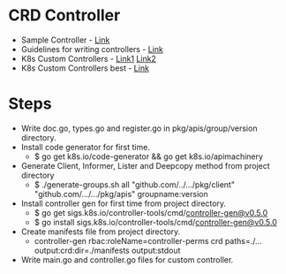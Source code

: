 # CRD Controller
- Sample Controller - [Link](https://github.com/kubernetes/sample-controller)
- Guidelines for writing controllers - [Link](https://github.com/kubernetes/community/blob/master/contributors/devel/sig-api-machinery/controllers.md)
- K8s Custom Controllers - [Link1](https://www.linkedin.com/pulse/kubernetes-custom-controllers-part-1-kritik-sachdeva/) [Link2](https://www.linkedin.com/pulse/kubernetes-custom-controller-part-2-kritik-sachdeva/)
- K8s Custom Controllers best - [Link](https://itnext.io/how-to-generate-client-codes-for-kubernetes-custom-resource-definitions-crd-b4b9907769ba)
# Steps
- Write doc.go, types.go and register.go in pkg/apis/group/version directory. 
- Install code generator for first time. 
  - $ go get k8s.io/code-generator && go get k8s.io/apimachinery
- Generate Client, Informer, Lister and Deepcopy method from project directory 
  - $ ./generate-groups.sh all "github.com/../.../pkg/client" "github.com/.../.../pkg/apis" groupname:version
- Install controller gen for first time from project directory.
  - $ go get sigs.k8s.io/controller-tools/cmd/controller-gen@v0.5.0
  - $ go install sigs.k8s.io/controller-tools/cmd/controller-gen@v0.5.0
- Create manifests file from project directory.
  - controller-gen rbac:roleName=controller-perms crd paths=./... output:crd:dir=./manifests output:stdout
- Write main.go and controller.go files for custom controller. 